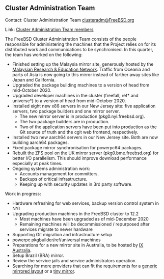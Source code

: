 ## Cluster Administration Team ##

Contact: Cluster Administration Team <clusteradm@FreeBSD.org>

Link: [Cluster Administration Team members](https://www.freebsd.org/administration.html#t-clusteradm)

The FreeBSD Cluster Administration Team consists of the people responsible for
administering the machines that the Project relies on for its distributed work
and communications to be synchronised. In this quarter, the team has worked
on the following:

  * Finished setting up the Malaysia mirror site, generously hosted by the
    [Malaysian Research & Education Network](https://myren.net.my/).  Traffic
    from Oceania and parts of Asia is now going to this mirror instead of
    farther away sites like Japan and California.
  * Upgraded the package building machines to a version of head from
    mid-October 2020.
  * Upgraded developer machines in the cluster (freefall, ref* and universe*) to
    a version of head from mid-October 2020.
  * Installed eight new x86 servers in our New Jersey site:
    five application servers, two package builders and one mirror server.
      * The new mirror server is in production (pkg0.nyi.freebsd.org).
      * The two package builders are in production.
      * Two of the application servers have been put into production as the Git
        source of truth and the cgit web frontend, respectively.
  * Installed two new aarch64 servers in our New Jersey site.  Both are now
    building aarch64 packages.
  * Fixed package mirror synchronisation for powerpc64 packages.
  * Rebuilt the ZFS pool on the UK mirror server (pkg0.bme.freebsd.org) for
    better I/O parallelism.  This should improve download performance
    especially at peak times.
  * Ongoing systems administration work:
    * Accounts management for committers.
    * Backups of critical infrastructure.
    * Keeping up with security updates in 3rd party software.

Work in progress:

  * Hardware refreshing for web services, backup version control system in NYI
  * Upgrading production machines in the FreeBSD cluster to 12.2
      * Most machines have been upgraded as of mid-December 2020
      * Remaining machines will be decommissioned / repurposed after services
        migrate to newer hardware
  * Supporting Git migration and infrastructure setup
  * powerpc pkgbuilder/ref/universal machines
  * Preparations for a new mirror site in Australia, to be hosted by
    [IX Australia](https://www.ix.asn.au).
  * Setup Brazil (BRA) mirror.
  * Review the service jails and service administrators operation.
  * Searching for more providers that can fit the requirements for a
    [generic mirrored layout](https://wiki.freebsd.org/Teams/clusteradm/generic-mirror-layout)
    or a
    [tiny mirror](https://wiki.freebsd.org/Teams/clusteradm/tiny-mirror).
